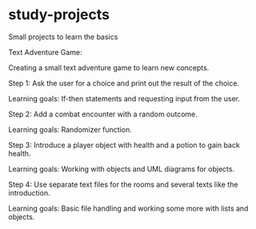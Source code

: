 # study-projects
Small projects to learn the basics

Text Adventure Game:

Creating a small text adventure game to learn new concepts.

Step 1: Ask the user for a choice and print out the result of the choice. 

Learning goals: If-then statements and requesting input from the user.

Step 2: Add a combat encounter with a random outcome.

Learning goals: Randomizer function.

Step 3: Introduce a player object with health and a potion to gain back health.

Learning goals: Working with objects and UML diagrams for objects.

Step 4: Use separate text files for the rooms and several texts like the introduction.

Learning goals: Basic file handling and working some more with lists and objects.